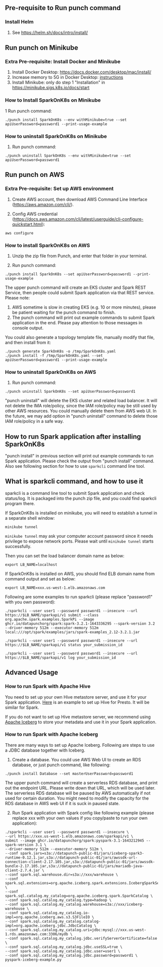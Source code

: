 
## Pre-requisite to Run punch command

### Install Helm

1. See https://helm.sh/docs/intro/install/

## Run punch on Minikube

### Extra Pre-requisite: Install Docker and Minikube

1. Install Docker Desktop: https://docs.docker.com/desktop/mac/install/
2. Increase memory to 5G in Docker Desktop: [instructions](docs/IncreaseDockerMemory.md)
3. Install Minikube: only do step 1 "Installation" in https://minikube.sigs.k8s.io/docs/start

### How to Install SparkOnK8s on Minikube

1 Run punch command:

```
./punch install SparkOnK8s --env withMinikube=true --set apiUserPassword=password1 --print-usage-example
```

### How to uninstall SparkOnK8s on Minikube

1. Run punch command:

```
./punch uninstall SparkOnK8s --env withMinikube=true --set apiUserPassword=password1
```

## Run punch on AWS

### Extra Pre-requisite: Set up AWS environment

1. Create AWS account, then download AWS Command Line Interface (https://aws.amazon.com/cli/).

2. Config AWS credential (https://docs.aws.amazon.com/cli/latest/userguide/cli-configure-quickstart.html):

```
aws configure
```

### How to install SparkOnK8s on AWS

1. Unzip the zip file from Punch, and enter that folder in your terminal.

2. Run punch command:

```
./punch install SparkOnK8s --set apiUserPassword=password1 --print-usage-example
```

The upper punch command will create an EKS cluster and Spark REST Service, then people could submit Spark application via that REST service. Please note:

1. AWS sometime is slow in creating EKS (e.g. 10 or more minutes), please be patient waiting for the punch command to finish.
2. The punch command will print out example commands to submit Spark application in the end. Please pay attention to those messages in console output.

You could also generate a topology template file, manually modify that file, and then install from it:

```
./punch generate SparkOnK8s -o /tmp/SparkOnK8s.yaml
./punch install -f /tmp/SparkOnK8s.yaml --set apiUserPassword=password1 --print-usage-example
```

### How to uninstall SparkOnK8s on AWS

1. Run punch command:

```
./punch uninstall SparkOnK8s --set apiUserPassword=password1
```

"punch uninstall" will delete the EKS cluster and related load balancer. It will not delete the IMA role/policy,
since the IAM role/policy may be still used by other AWS resources. You could manually delete them from AWS web UI. 
In the future, we may add option in "punch uninstall" command to delete those IAM role/policy in a safe way.

## How to run Spark application after installing SparkOnK8s

"punch install" in previous section will print out example commands to run Spark application. 
Please check the output from "punch install" command. Also see following section for how to use `sparkcli` command
line tool.

## What is sparkcli command, and how to use it

sparkcli is a command line tool to submit Spark application and check status/log. 
It is packaged into the punch zip file, and you could find sparkcli program there.

If SparkOnK8s is installed on minikube, you will need to establish a tunnel in a separate shell window:

```
minikube tunnel
```

`minikube tunnel` may ask your computer account password since it needs privilege to expose network ports. Please 
wait until `minikube tunnel` starts successfully.

Then you can set the load balancer domain name as below:

```
export LB_NAME=localhost
```

If SparkOnK8s is installed on AWS, you should find ELB domain name from command output and set as below:
```
export LB_NAME=xxx.us-west-1.elb.amazonaws.com
```

Following are some examples to run sparkcli (please replace "password1" with you own password):

```
./sparkcli --user user1 --password password1 --insecure --url https://$LB_NAME/sparkapi/v1 submit --class org.apache.spark.examples.SparkPi --image ghcr.io/datapunchorg/spark:spark-3.2.1-1643336295 --spark-version 3.2 --driver-memory 512m --executor-memory 512m local:///opt/spark/examples/jars/spark-examples_2.12-3.2.1.jar

./sparkcli --user user1 --password password1 --insecure --url https://$LB_NAME/sparkapi/v1 status your_submission_id

./sparkcli --user user1 --password password1 --insecure --url https://$LB_NAME/sparkapi/v1 log your_submission_id
```

## Advanced Usage

### How to run Spark with Apache Hive

You need to set up your own Hive metastore server, and use it for your Spark application. 
[Here](https://techjogging.com/standalone-hive-metastore-presto-docker.html) is an example 
to set up Hive for Presto. It will be similar for Spark.

If you do not want to set up Hive metastore server, we recommend using [Apache Iceberg](https://iceberg.apache.org) 
to store your metadata and use it in your Spark application.

### How to run Spark with Apache Iceberg

There are many ways to set up Apache Iceberg. Following are steps to use a JDBC database together with Iceberg.

1. Create a database. You could use AWS Web UI to create an RDS database, or just punch command, like following:
```
./punch install Database --set masterUserPassword=password1
```
The upper punch command will create a serverless RDS database, and print out the endpoint URL. Please write down that URL,
which will be used later. The serverless RDS database will be paused by AWS automatically if not used for certain duration.
You might need to modify the capacity for the RDS database in AWS web UI if it is suck in paused state.

2. Run Spark application with Spark config like following example (please replace xxx with your own values if you
copy/paste to run your own application):
```
./sparkcli --user user1 --password password1 --insecure \
--url https://xxx.us-west-1.elb.amazonaws.com/sparkapi/v1 \
submit --image ghcr.io/datapunchorg/spark:pyspark-3.1-1643212945 --spark-version 3.1 \
--driver-memory 512m --executor-memory 512m \
--conf spark.jars=s3a://datapunch-public-01/jars/iceberg-spark3-runtime-0.12.1.jar,s3a://datapunch-public-01/jars/awssdk-url-connection-client-2.17.105.jar,s3a://datapunch-public-01/jars/awssdk-bundle-2.17.105.jar,s3a://datapunch-public-01/jars/mariadb-java-client-2.7.4.jar \
--conf spark.sql.warehouse.dir=s3a://xxx/warehouse \
--conf spark.sql.extensions=org.apache.iceberg.spark.extensions.IcebergSparkSessionExtensions \
--conf spark.sql.catalog.my_catalog=org.apache.iceberg.spark.SparkCatalog \
--conf spark.sql.catalog.my_catalog.type=hadoop \
--conf spark.sql.catalog.my_catalog.warehouse=s3a://xxx/iceberg-warehouse \
--conf spark.sql.catalog.my_catalog.io-impl=org.apache.iceberg.aws.s3.S3FileIO \
--conf spark.sql.catalog.my_catalog.catalog-impl=org.apache.iceberg.jdbc.JdbcCatalog \
--conf spark.sql.catalog.my_catalog.uri=jdbc:mysql://xxx.us-west-1.rds.amazonaws.com:3306/mydb \
--conf spark.sql.catalog.my_catalog.jdbc.verifyServerCertificate=false \
--conf spark.sql.catalog.my_catalog.jdbc.useSSL=true \
--conf spark.sql.catalog.my_catalog.jdbc.user=user1 \
--conf spark.sql.catalog.my_catalog.jdbc.password=password1 \
pyspark-iceberg-example.py
```

